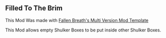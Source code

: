 ## Filled To The Brim


This Mod Was made with [Fallen Breath's Multi Version Mod Template](https://github.com/Fallen-Breath/fabric-mod-template)




This Mod allows empty Shulker Boxes to be put inside other Shulker Boxes.


